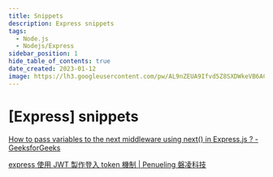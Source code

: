 ```yaml
---
title: Snippets
description: Express snippets
tags:
  - Node.js
  - Nodejs/Express
sidebar_position: 1
hide_table_of_contents: true
date_created: 2023-01-12
image: https://lh3.googleusercontent.com/pw/AL9nZEUA9Ifvd5Z8SXDWkeVB6AC4MPGwnXaL6kBXNPoXwOQQ2jOcZ1Jw_0p8TKK8C3ZX0e67_FOY15eDrm7aaXSQJcKtoUzC80SAQEHsaBy6qS2AqNNs5VUFNXBKm439y_1wkvmDl-PnL8ReojnIumNlEvOXBg=w800-no?authuser=0
---
```


[Express] snippets
==================

[How to pass variables to the next middleware using next() in Express.js ? - GeeksforGeeks](https://www.geeksforgeeks.org/how-to-pass-variables-to-the-next-middleware-using-next-in-express-js/)

[express 使用 JWT 製作登入 token 機制 | Penueling 磐凌科技](https://penueling.com/線上學習/express-使用-jwt-製作登入-token-機制/)
